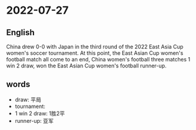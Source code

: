 # 2022-07-27


## English
China drew 0-0 with Japan in the third
round of the 2022 East Asia Cup women's 
soccer tournament. At this point, the East
Asian Cup women's football match all
come to an end, China women's football
three matches 1 win 2 draw, won the East
Asian Cup women's football runner-up.


## words
* draw: 平局
* tournament:
* 1 win 2 draw: 1胜2平
* runner-up: 亚军
